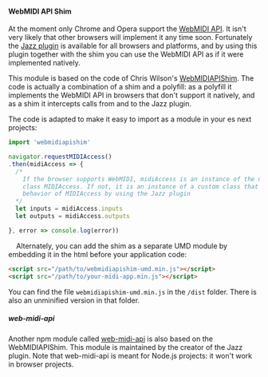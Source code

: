#### WebMIDI API Shim

At the moment only Chrome and Opera support the [WebMIDI API](https://www.w3.org/TR/webmidi/). It isn't very likely that other browsers will implement it any time soon. Fortunately the [Jazz plugin](http://jazz-soft.net) is available for all browsers and platforms, and by using this plugin together with the shim you can use the WebMIDI API as if it were implemented natively.

This module is based on the code of Chris Wilson's [WebMIDIAPIShim](https://github.com/cwilso/WebMIDIAPIShim). The code is actually a combination of a shim and a polyfill: as a polyfill it implements the WebMIDI API in browsers that don't support it natively, and as a shim it intercepts calls from and to the Jazz plugin.

The code is adapted to make it easy to import as a module in your es next projects:


```javascript
import 'webmidiapishim'

navigator.requestMIDIAccess()
.then(midiAccess => {
  /*
    If the browser supports WebMIDI, midiAccess is an instance of the native
    class MIDIAccess. If not, it is an instance of a custom class that mimics the
    behavior of MIDIAccess by using the Jazz plugin
  */
  let inputs = midiAccess.inputs
  let outputs = midiAccess.outputs

}, error => console.log(error))
```
&nbsp;
&nbsp;
Alternately, you can add the shim as a separate UMD module by embedding it in the html before your application code:


```html
<script src="/path/to/webmidiapishim-umd.min.js"></script>
<script src="/path/to/your-midi-app.min.js"></script>
```
You can find the file `webmidiapishim-umd.min.js` in the `/dist` folder. There is also an unminified version in that folder.


##### web-midi-api

Another npm module called [web-midi-api](https://www.npmjs.com/package/web-midi-api) is also based on the WebMIDIAPIShim. This module is maintained by the creator of the Jazz plugin. Note that web-midi-api is meant for Node.js projects: it won't work in browser projects.
